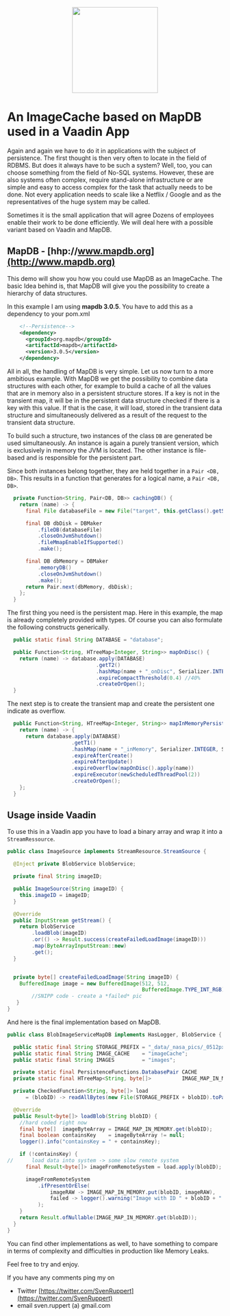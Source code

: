 
<center>
<a href="https://vaadin.com">
 <img src="https://vaadin.com/images/hero-reindeer.svg" width="200" height="200" /></a>
</center>

# An ImageCache based on MapDB used in a Vaadin App
Again and again we have to do it in applications with the subject of persistence.
The first thought is then very often to locate in the field of RDBMS.
But does it always have to be such a system? Well, too, you can
choose something from the field of No-SQL systems. However, these are also systems
often complex, require stand-alone infrastructure or are simple and easy to access
complex for the task that actually needs to be done.
Not every application needs to scale like a Netflix / Google and as the representatives of the huge system may be called.

Sometimes it is the small application that will agree
Dozens of employees enable their work to be done efficiently.
We will deal here with a possible variant based on Vaadin and MapDB.

## MapDB - [hhp://www.mapdb.org](http://www.mapdb.org)
This demo will show you how you could
use MapDB as an ImageCache.
The basic Idea behind is, that MapDB will give you the possibility to create 
a hierarchy of data structures.

In this example I am using **mapdb 3.0.5**.
You have to add this as a dependency to your pom.xml

```xml
    <!--Persistence-->
    <dependency>
      <groupId>org.mapdb</groupId>
      <artifactId>mapdb</artifactId>
      <version>3.0.5</version>
    </dependency>
```

All in all, the handling of MapDB is very simple. Let us now turn to a more ambitious example.
With MapDB we get the possibility to combine data structures with each other, for example
to build a cache of all the values that are in memory also in a persistent structure
stores. If a key is not in the transient map, it will be in the persistent data structure checked 
if there is a key with this value. If that is the case, it will load,
stored in the transient data structure 
and simultaneously delivered as a result of the request to the transient data structure.

To build such a structure, two instances of the class ```DB``` are generated
be used simultaneously. An instance is again a purely transient version, which is exclusively in memory
the JVM is located. The other instance is file-based and is responsible for the persistent part.

Since both instances belong together, they are held together in a ```Pair <DB, DB>```.
This results in a function that generates for a logical name, a ```Pair <DB, DB>```.

```java
  private Function<String, Pair<DB, DB>> cachingDB() {
    return (name) -> {
      final File databaseFile = new File("target", this.getClass().getSimpleName() + "_" + name);

      final DB dbDisk = DBMaker
          .fileDB(databaseFile)
          .closeOnJvmShutdown()
          .fileMmapEnableIfSupported()
          .make();

      final DB dbMemory = DBMaker
          .memoryDB()
          .closeOnJvmShutdown()
          .make();
      return Pair.next(dbMemory, dbDisk);
    };
  }
```

The first thing you need is the persistent map. Here in this example, the map is already completely provided with types.
Of course you can also formulate the following constructs generically. 

```java
  public static final String DATABASE = "database";

  public Function<String, HTreeMap<Integer, String>> mapOnDisc() {
    return (name) -> database.apply(DATABASE)
                             .getT2()
                             .hashMap(name + "_onDisc", Serializer.INTEGER, Serializer.STRING)
                             .expireCompactThreshold(0.4) //40%
                             .createOrOpen();
  }
```

The next step is to create the transient map and create the persistent one
indicate as overflow.

```java
  public Function<String, HTreeMap<Integer, String>> mapInMemoryPersistentOnDisc() {
    return (name) -> {
      return database.apply(DATABASE)
                     .getT1()
                     .hashMap(name + "_inMemory", Serializer.INTEGER, Serializer.STRING)
                     .expireAfterCreate()
                     .expireAfterUpdate()
                     .expireOverflow(mapOnDisc().apply(name))
                     .expireExecutor(newScheduledThreadPool(2))
                     .createOrOpen();
    };
  }
```

## Usage inside Vaadin

To use this in a Vaadin app you have to load a binary array and wrap it into a ```StreamRessource```.

```java
public class ImageSource implements StreamResource.StreamSource {

  @Inject private BlobService blobService;

  private final String imageID;

  public ImageSource(String imageID) {
    this.imageID = imageID;
  }

  @Override
  public InputStream getStream() {
    return blobService
        .loadBlob(imageID)
        .or(() -> Result.success(createFailedLoadImage(imageID)))
        .map(ByteArrayInputStream::new)
        .get();
  }


  private byte[] createFailedLoadImage(String imageID) {
    BufferedImage image = new BufferedImage(512, 512,
                                            BufferedImage.TYPE_INT_RGB);
        //SNIPP code - create a *failed* pic
   }
}
```

And here is the final implementation based on MapDB.

```java
public class BlobImageServiceMapDB implements HasLogger, BlobService {

  public static final String STORAGE_PREFIX = "_data/_nasa_pics/_0512px/";
  public static final String IMAGE_CACHE    = "imageCache";
  public static final String IMAGES         = "images";

  private static final PersistenceFunctions.DatabasePair CACHE               = memoize(cachingDB()).apply(IMAGE_CACHE);
  private static final HTreeMap<String, byte[]>          IMAGE_MAP_IN_MEMORY = mapInMemoryPersistentOnDisc().apply(CACHE, IMAGES);

  private CheckedFunction<String, byte[]> load
      = (blobID) -> readAllBytes(new File(STORAGE_PREFIX + blobID).toPath());

  @Override
  public Result<byte[]> loadBlob(String blobID) {
    //hard coded right now
    final byte[]  imageByteArray = IMAGE_MAP_IN_MEMORY.get(blobID);
    final boolean containsKey    = imageByteArray != null;
    logger().info("containsKey = " + containsKey);

    if (!containsKey) {
//      load data into system -> some slow remote system
      final Result<byte[]> imageFromRemoteSystem = load.apply(blobID);

      imageFromRemoteSystem
          .ifPresentOrElse(
              imageRAW -> IMAGE_MAP_IN_MEMORY.put(blobID, imageRAW),
              failed -> logger().warning("Image with ID " + blobID + " could not be loaded from external system")
          );
    }
    return Result.ofNullable(IMAGE_MAP_IN_MEMORY.get(blobID));
  }
}
```

You can find other implementations as well, to have something to compare in terms of complexity
and difficulties in production like Memory Leaks.

Feel free to try and enjoy.

If you have any comments 
ping my on 

* Twitter [https://twitter.com/SvenRuppert](https://twitter.com/SvenRuppert)
* email sven.ruppert (a) gmail.com